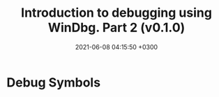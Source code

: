 ﻿---
layout: post
title: "Introduction to debugging using WinDbg. Part 2 (v0.1.0)"
date: 2021-06-08 04:15:50 +0300
categories:
---



<h1>Debug Symbols</h1>